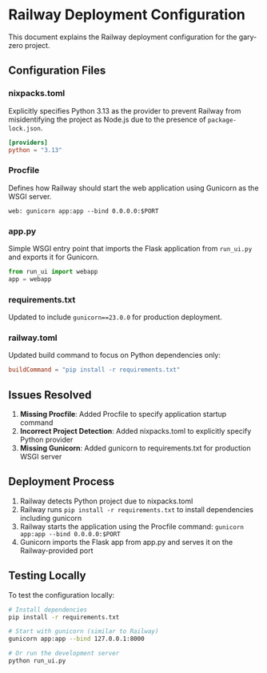 # Railway Deployment Configuration

This document explains the Railway deployment configuration for the gary-zero project.

## Configuration Files

### nixpacks.toml

Explicitly specifies Python 3.13 as the provider to prevent Railway from misidentifying the project as Node.js due to the presence of `package-lock.json`.

```toml
[providers]
python = "3.13"
```

### Procfile

Defines how Railway should start the web application using Gunicorn as the WSGI server.

```
web: gunicorn app:app --bind 0.0.0.0:$PORT
```

### app.py

Simple WSGI entry point that imports the Flask application from `run_ui.py` and exports it for Gunicorn.

```python
from run_ui import webapp
app = webapp
```

### requirements.txt

Updated to include `gunicorn==23.0.0` for production deployment.

### railway.toml

Updated build command to focus on Python dependencies only:

```toml
buildCommand = "pip install -r requirements.txt"
```

## Issues Resolved

1. **Missing Procfile**: Added Procfile to specify application startup command
2. **Incorrect Project Detection**: Added nixpacks.toml to explicitly specify Python provider
3. **Missing Gunicorn**: Added gunicorn to requirements.txt for production WSGI server

## Deployment Process

1. Railway detects Python project due to nixpacks.toml
2. Railway runs `pip install -r requirements.txt` to install dependencies including gunicorn
3. Railway starts the application using the Procfile command: `gunicorn app:app --bind 0.0.0.0:$PORT`
4. Gunicorn imports the Flask app from app.py and serves it on the Railway-provided port

## Testing Locally

To test the configuration locally:

```bash
# Install dependencies
pip install -r requirements.txt

# Start with gunicorn (similar to Railway)
gunicorn app:app --bind 127.0.0.1:8000

# Or run the development server
python run_ui.py
```
